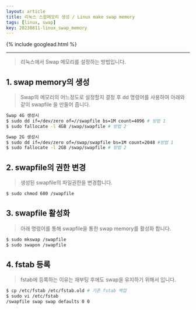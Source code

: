 ```yaml
---
layout: article
title: 리눅스 스왑메모리 생성 / Linux make swap memory
tags: [linux, swap]
key: 20230811-linux_swap_memory
---
```


{% include googlead.html %}

---

> 리눅스에서 Swap 메모리를 설정하는 방법입니다.

## 1. swap memory의 생성

> Swap의 메모리의 어느정도로 설정할지 결정 후
> dd 명령어를 사용하여 아래와 같이 swapfile 을 만들어 줍니다.
 

```bash
Swap 4G 생성시
$ sudo dd if=/dev/zero of=//swapfile bs=1M count=4096 # 방법 1
$ sudo fallocate -l 4GB /swap/swapfile # 방법 2
```

```bash
Swap 2G 생성시
$ sudo dd if=/dev/zero of=/swap/swapfile bs=1M count=2048 #방법 1
$ sudo fallocate -l 2GB /swap/swapfile # 방법 2
```


## 2. swapfile의 권한 변경

> 생성된 swapfile의 파일권한을 변경합니다.

```bash
$ sudo chmod 600 /swapfile
```

## 3. swapfile 활성화

> 아래 명령어를 통해 swapfile을 통한 swap memory를 활성화 합니다.

```bash
$ sudo mkswap /swapfile
$ sudo swapon /swapfile
```

## 4. fstab 등록

> fstab에 등록하는 이유는 재부팅 후에도 swap을 유지하기 위해서 입니다.

```bash
$ cp /etc/fstab /etc/fstab.old # 기존 fstab 백업
$ sudo vi /etc/fstab
/swapfile swap swap defaults 0 0
```
